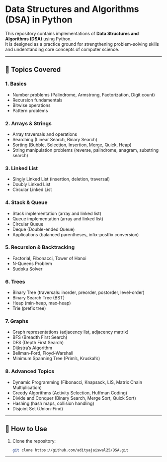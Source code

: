 # Data Structures and Algorithms (DSA) in Python

This repository contains implementations of **Data Structures and Algorithms (DSA)** using Python.  
It is designed as a practice ground for strengthening problem-solving skills and understanding core concepts of computer science.

---

## 📌 Topics Covered

### 1. Basics
- Number problems (Palindrome, Armstrong, Factorization, Digit count)
- Recursion fundamentals
- Bitwise operations
- Pattern problems

### 2. Arrays & Strings
- Array traversals and operations
- Searching (Linear Search, Binary Search)
- Sorting (Bubble, Selection, Insertion, Merge, Quick, Heap)
- String manipulation problems (reverse, palindrome, anagram, substring search)

### 3. Linked List
- Singly Linked List (insertion, deletion, traversal)
- Doubly Linked List
- Circular Linked List

### 4. Stack & Queue
- Stack implementation (array and linked list)
- Queue implementation (array and linked list)
- Circular Queue
- Deque (Double-ended Queue)
- Applications (balanced parentheses, infix-postfix conversion)

### 5. Recursion & Backtracking
- Factorial, Fibonacci, Tower of Hanoi
- N-Queens Problem
- Sudoku Solver

### 6. Trees
- Binary Tree (traversals: inorder, preorder, postorder, level-order)
- Binary Search Tree (BST)
- Heap (min-heap, max-heap)
- Trie (prefix tree)

### 7. Graphs
- Graph representations (adjacency list, adjacency matrix)
- BFS (Breadth First Search)
- DFS (Depth First Search)
- Dijkstra’s Algorithm
- Bellman-Ford, Floyd-Warshall
- Minimum Spanning Tree (Prim’s, Kruskal’s)

### 8. Advanced Topics
- Dynamic Programming (Fibonacci, Knapsack, LIS, Matrix Chain Multiplication)
- Greedy Algorithms (Activity Selection, Huffman Coding)
- Divide and Conquer (Binary Search, Merge Sort, Quick Sort)
- Hashing (hash maps, collision handling)
- Disjoint Set (Union-Find)

---

## 🚀 How to Use
1. Clone the repository:
   ```bash
   git clone https://github.com/adityajaiswal25/DSA.git
___





 
